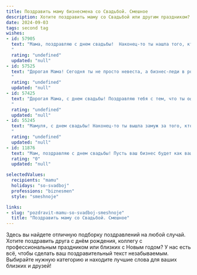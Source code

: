 ```yaml
---
title: Поздравить маму бизнесмена со Свадьбой. Смешное
description: Хотите поздравить маму со Свадьбой или другим праздником? Наш ИИ создаст незабываемое поздравление, а вы обязательно выделитесь среди других.  
date: 2024-09-03
tags: second tag
wishes:
- id: 57905
  text: "Мама, поздравляю с днем свадьбы!  Наконец-то ты нашла того, кто сможет вытерпеть твои бесконечные бизнес-идеи и поздно ночью обсуждать с тобой тонкости рынка акций.  Желаю вам обоим счастья, гармонии и, конечно же, чтобы ваш бюджет всегда был в плюсе! 🎉
  "
  rating: "undefined"
  updated: "null"
- id: 57525
  text: "Дорогая Мама! Сегодня ты не просто невеста, а бизнес-леди в роскошном платье! Желаю тебе, чтобы семейный бюджет рос быстрее, чем твой бизнес, и чтобы муж всегда был твоим верным партнером, поддерживающим тебя в любых, даже самых безумных, бизнес-идеях! 🎉🥂
  "
  rating: "undefined"
  updated: "null"
- id: 57425
  text: "Дорогая Мама, с днем свадьбы! Поздравляю тебя с тем, что ты официально стала бизнес-леди, а твой муж - твоим главным инвестором!  Надеюсь, вы будете управлять своей семьей так же эффективно, как он управляет своими делами, и ваши совместные \"проекты\" будут приносить только прибыль!  😄
  "
  rating: "undefined"
  updated: "null"
- id: 55245
  text: "Мамуля, с днем свадьбы! Наконец-то ты вышла замуж за того, кто сможет обеспечить тебя не только любовью, но и  неограниченными бизнес-возможностями! 😜  Желаю вам обоим семейного счастья,  огромного успеха в бизнесе и чтобы все ваши \"сделки\" приносили только прибыль - и финансовую, и  эмоциональную! 🎉
  "
  rating: "undefined"
  updated: "null"
- id: 11876
  text: "Мам, поздравляю с днем свадьбы! Пусть ваш бизнес будет как ваш брак - крепкий, успешный и без неудачных инвестиций! Пусть ваши деловые партнеры будут такими же надежными, как папа на свадьбе! И помните, что лучший ROI - это когда в семье все вместе и счастливы!"
  rating: "0"
  updated: "null"

selectedValues:
  recipients: "mamu"
  holidays: "so-svadboj"
  professions: "biznesmen"
  style: "smeshnoje"

links:
- slug: "pozdravit-mamu-so-svadboj-smeshnoje"
  title: "Поздравить маму со Свадьбой. Смешное"
---
```


Здесь вы найдете отличную подборку поздравлений на любой случай. 
Хотите поздравить друга с днём рождения, коллегу с профессиональным праздником или близких с Новым годом? У нас есть всё, чтобы сделать ваш поздравительный текст незабываемым. Выбирайте нужную категорию и находите лучшие слова для ваших близких и друзей!
